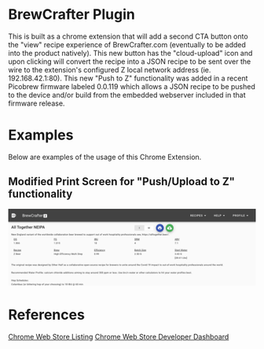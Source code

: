 # BrewCrafter Plugin

This is built as a chrome extension that will add a second CTA button onto the "view" recipe experience of BrewCrafter.com (eventually to be added into the product natively). This new button has the "cloud-upload" icon and upon clicking will convert the recipe into a JSON recipe to be sent over the wire to the extension's configured Z local network address (ie. 192.168.42.1:80). This new "Push to Z" functionality was added in a recent Picobrew firmware labeled 0.0.119 which allows a JSON recipe to be pushed to the device and/or build from the embedded webserver included in that firmware release.

# Examples

Below are examples of the usage of this Chrome Extension.

## Modified Print Screen for "Push/Upload to Z" functionality

![example modified recipe print screen](./docs/screenshot-1.png)

# References

[Chrome Web Store Listing](https://chrome.google.com/webstore/detail/brewcrafter-push-to-z/ggonfjkfjkakplblapnhiapdgemidpbp)
[Chrome Web Store Developer Dashboard](https://chrome.google.com/u/2/webstore/devconsole/69f16540-8fdc-4883-8455-c8b78d385850/ggonfjkfjkakplblapnhiapdgemidpbp/edit)